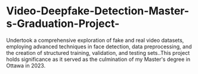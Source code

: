 # Video-Deepfake-Detection-Master-s-Graduation-Project-
Undertook a comprehensive exploration of fake and real video datasets, employing advanced techniques in face detection, data preprocessing, and the creation of structured training, validation, and testing sets..This project holds significance as it served as the culmination of my Master's degree in Ottawa in 2023.
